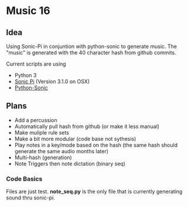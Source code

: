 # Music 16
## Idea
Using Sonic-Pi in conjuntion with python-sonic to generate music. The "music" is generated with the 40 character hash from github commits.


Current scripts are using 
- Python 3 
- [Sonic Pi](https://sonic-pi.net/) (Version 3.1.0 on OSX)
- [Python-Sonic](https://github.com/gkvoelkl/python-sonic)

## Plans

- Add a percussion
- Automatically pull hash from github (or make it less manual)
- Make muliple rule sets
- Make a bit more modular (code base not sythesis)
- Play notes in a key/mode based on the hash (the same hash should generate the same audio months later)
- Multi-hash (generation)
- Note Triggers then note dictation (binary seq)

### Code Basics
Files are just test. **note_seq.py** is the only file that is currently generating sound thru sonic-pi. 

